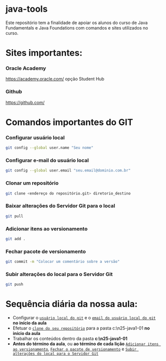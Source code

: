 # java-tools
Este repositório tem a finalidade de apoiar os alunos do curso de Java Fundamentals e Java Foundations com comandos e sites utilizados no curso.
# Sites importantes:
### Oracle Academy
https://academy.oracle.com/ opção Student Hub
### Github
https://github.com/
# Comandos importantes do GIT
### Configurar usuário local
```bash
git config --global user.name "Seu nome"
```
### Configurar e-mail do usuário local
```bash
git config --global user.email "seu.email@dominio.com.br"
```
### Clonar um repositório
```bash
git clone <endereço do repositório.git> diretorio_destino
```
### Baixar alterações do Servidor Git para o local
```bash
git pull
```
### Adicionar itens ao versionamento
```bash
git add .
```
### Fechar pacote de versionamento
```bash
git commit -m "Colocar um comentário sobre a versão"
```
### Subir alterações do local para o Servidor Git
```bash
git push
```
# Sequência diária da nossa aula:
* Configurar o <a href="#configurar-usuário-local">`usuário local do git`</a> e o <a href="#configurar-e-mail-do-usuário-local">`email do usuário local do git`</a> **no início da aula**
* Efetuar o <a href="#clonar-um-repositório">`clone do seu repositório`</a> para a pasta c:\n25-java1-01 **no início da aula**
* Trabalhar os conteúdos dentro da pasta **c:\n25-java1-01**
* **Antes do término da aula**, ou **ao término de cada lição** <a href="#adicionar-itens-ao-versionamento">`Adicionar itens ao versionamento`</a>, <a href="#fechar-pacote-de-versionamento">`Fechar o pacote de versionamento`</a> e <a href="#subir-alterações-do-local-para-o-servidor-git">`Subir alterações do local para o Servidor Git`</a>

